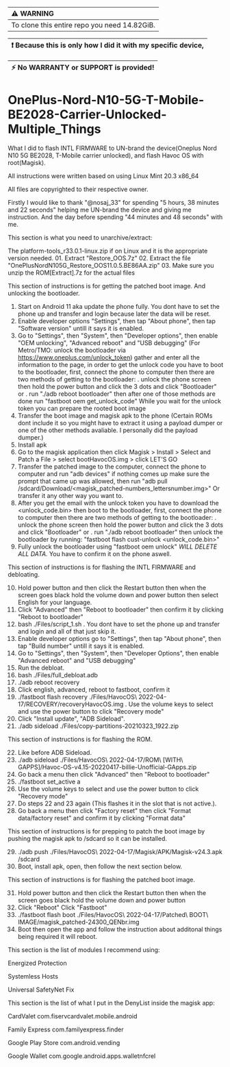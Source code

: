 | :warning: WARNING                            |
| :------------------------------------------- |
| To clone this entire repo you need 14.82GiB. |

| :exclamation: Because this is only how I did it with my specific device, |
| ------------------------------------------------------------------------ |

| :zap: No WARRANTY or SUPPORT is provided! |
| ----------------------------------------- |

# OnePlus-Nord-N10-5G-T-Mobile-BE2028-Carrier-Unlocked-Multiple_Things

What I did to flash INTL FIRMWARE to UN-brand the device(Oneplus Nord N10 5G BE2028, T-Mobile carrier unlocked), and flash Havoc OS with root(Magisk).

All instructions were written based on using Linux Mint 20.3 x86_64

All files are copyrighted to their respective owner.

Firstly I would like to thank "@nosaj_33" for spending "5 hours, 38 minutes and 22 seconds" helping me UN-brand the device and giving me instruction. And the day before spending "44 minutes and 48 seconds" with me.

This section is what you need to unarchive/extract:

The platform-tools_r33.0.1-linux.zip if on Linux and it is the appropriate version needed. 01. Extract "Restore_OOS.7z" 02. Extract the file "OnePlusNordN105G_Restore_OOS11.0.5.BE86AA.zip" 03. Make sure you unzip the ROM[Extract].7z for the actual files

This section of instructions is for getting the patched boot image. And unlocking the bootloader.

1. Start on Android 11 aka update the phone fully. You dont have to set the phone up and transfer and login because later the data will be reset.
2. Enable developer options "Settings", then tap "About phone", then tap "Software version" untill it says it is enabled.
3. Go to "Settings", then "System", then "Developer options", then enable "OEM unlocking", "Advanced reboot" and "USB debugging"
   (For Metro/TMO: unlock the bootloader via https://www.oneplus.com/unlock_token)
   gather and enter all the information to the page,
   in order to get the unlock code you have to boot to the bootloader,
   first, connect the phone to computer
   then there are two methods of getting to the bootloader:
   . unlock the phone screen then hold the power button and click the 3 dots and click "Bootloader"
   or
   . run "./adb reboot bootloader"
   then after one of those methods are done run "fastboot oem get_unlock_code"
   While you wait for the unlock token you can prepare the rooted boot image
4. Transfer the boot image and magisk apk to the phone (Certain ROMs dont include it so you might have to extract it using a payload dumper or one of the other methods avaliable. I personally did the payload dumper.)
5. Install apk
6. Go to the magisk application then click Magisk > Install > Select and Patch a File > select bootHavocOS.img > click LET'S GO
7. Transfer the patched image to the computer, connect the phone to computer and run "adb devices" if nothing comes up make sure the prompt that came up was allowed, then run "adb pull /sdcard/Download/<magisk_patched-numbers_lettersnumber.img>"
   Or transfer it any other way you want to.
8. After you get the email with the unlock token you have to download the <unlock_code.bin> then boot to the bootloader,
   first, connect the phone to computer
   then there are two methods of getting to the bootloader:
   . unlock the phone screen then hold the power button and click the 3 dots and click "Bootloader"
   or
   . run "./adb reboot bootloader"
   then unlock the bootloader by running: "fastboot flash cust-unlock <unlock_code.bin>"
9. Fully unlock the bootloader using "fastboot oem unlock" _WILL DELETE ALL DATA._ You have to confirm it on the phone aswell.

This section of instructions is for flashing the INTL FIRMWARE and debloating.

10. Hold power button and then click the Restart button then when the screen goes black hold the volume down and power button then select English for your language.
11. Click "Advanced" then "Reboot to bootloader" then confirm it by clicking "Reboot to bootloader"
12. bash ./Files/script_1.sh
    . You dont have to set the phone up and transfer and login and all of that just skip it.
13. Enable developer options go to "Settings", then tap "About phone", then tap "Build number" untill it says it is enabled.
14. Go to "Settings", then "System", then "Developer Options", then enable "Advanced reboot" and "USB debugging"
15. Run the debloat.
16. bash ./Files/full_debloat.adb
17. ./adb reboot recovery
18. Click english, advanced, reboot to fastboot, confirm it
19. ./fastboot flash recovery ./Files/HavocOS\ 2022-04-17/RECOVERY/recoveryHavocOS.img
    . Use the volume keys to select and use the power button to click "Recovery mode"
20. Click "Install update", "ADB Sideload".
21. ./adb sideload ./Files/copy-partitions-20210323_1922.zip

This section of instructions is for flashing the ROM.

22. Like before ADB Sideload.
23. ./adb sideload ./Files/HavocOS\ 2022-04-17/ROM\ \[WITH\ GAPPS\]/Havoc-OS-v4.15-20220417-billie-Unofficial-GApps.zip
24. Go back a menu then click "Advanced" then "Reboot to bootloader"
25. ./fastboot set_active a
26. Use the volume keys to select and use the power button to click "Recovery mode"
27. Do steps 22 and 23 again (This flashes it in the slot that is not active.).
28. Go back a menu then click "Factory reset" then click "Format data/factory reset" and confirm it by clicking "Format data"

This section of instructions is for prepping to patch the boot image by pushing the magisk apk to /sdcard so it can be installed.

29. ./adb push ./Files/HavocOS\ 2022-04-17/Magisk/APK/Magisk-v24.3.apk /sdcard
30. Boot, install apk, open, then follow the next section below.

This section of instructions is for flashing the patched boot image.

31. Hold power button and then click the Restart button then when the screen goes black hold the volume down and power button
32. Click "Reboot" Click "Fastboot"
33. ./fastboot flash boot ./Files/HavocOS\ 2022-04-17/Patched\ BOOT\ IMAGE/magisk_patched-24300_QENbr.img
34. Boot then open the app and follow the instruction about additonal things being required it will reboot.

This section is the list of modules I recommend using:

Energized Protection

Systemless Hosts

Universal SafetyNet Fix

This section is the list of what I put in the DenyList inside the magisk app:

CardValet
com.fiservcardvalet.mobile.android

Family Express
com.familyexpress.finder

Google Play Store
com.android.vending

Google Wallet
com.google.android.apps.walletnfcrel
